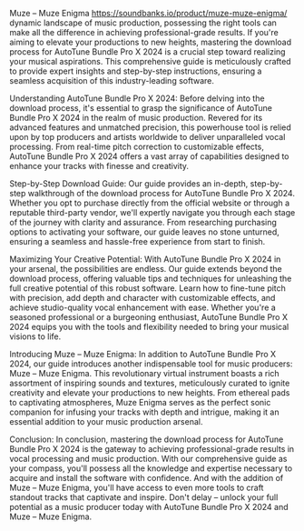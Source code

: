 
Muze – Muze Enigma https://soundbanks.io/product/muze-muze-enigma/  dynamic landscape of music production, possessing the right tools can make all the difference in achieving professional-grade results. If you're aiming to elevate your productions to new heights, mastering the download process for AutoTune Bundle Pro X 2024 is a crucial step toward realizing your musical aspirations. This comprehensive guide is meticulously crafted to provide expert insights and step-by-step instructions, ensuring a seamless acquisition of this industry-leading software.

Understanding AutoTune Bundle Pro X 2024:
Before delving into the download process, it's essential to grasp the significance of AutoTune Bundle Pro X 2024 in the realm of music production. Revered for its advanced features and unmatched precision, this powerhouse tool is relied upon by top producers and artists worldwide to deliver unparalleled vocal processing. From real-time pitch correction to customizable effects, AutoTune Bundle Pro X 2024 offers a vast array of capabilities designed to enhance your tracks with finesse and creativity.

Step-by-Step Download Guide:
Our guide provides an in-depth, step-by-step walkthrough of the download process for AutoTune Bundle Pro X 2024. Whether you opt to purchase directly from the official website or through a reputable third-party vendor, we'll expertly navigate you through each stage of the journey with clarity and assurance. From researching purchasing options to activating your software, our guide leaves no stone unturned, ensuring a seamless and hassle-free experience from start to finish.

Maximizing Your Creative Potential:
With AutoTune Bundle Pro X 2024 in your arsenal, the possibilities are endless. Our guide extends beyond the download process, offering valuable tips and techniques for unleashing the full creative potential of this robust software. Learn how to fine-tune pitch with precision, add depth and character with customizable effects, and achieve studio-quality vocal enhancement with ease. Whether you're a seasoned professional or a burgeoning enthusiast, AutoTune Bundle Pro X 2024 equips you with the tools and flexibility needed to bring your musical visions to life.

Introducing Muze – Muze Enigma:
In addition to AutoTune Bundle Pro X 2024, our guide introduces another indispensable tool for music producers: Muze – Muze Enigma. This revolutionary virtual instrument boasts a rich assortment of inspiring sounds and textures, meticulously curated to ignite creativity and elevate your productions to new heights. From ethereal pads to captivating atmospheres, Muze Enigma serves as the perfect sonic companion for infusing your tracks with depth and intrigue, making it an essential addition to your music production arsenal.

Conclusion:
In conclusion, mastering the download process for AutoTune Bundle Pro X 2024 is the gateway to achieving professional-grade results in vocal processing and music production. With our comprehensive guide as your compass, you'll possess all the knowledge and expertise necessary to acquire and install the software with confidence. And with the addition of Muze – Muze Enigma, you'll have access to even more tools to craft standout tracks that captivate and inspire. Don't delay – unlock your full potential as a music producer today with AutoTune Bundle Pro X 2024 and Muze – Muze Enigma.
